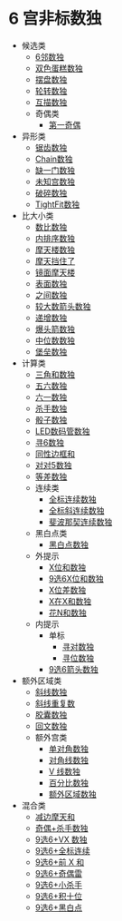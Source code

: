 <!-- DOCTOC SKIP -->

# 6 宫非标数独

* 候选类
  * [6邻数独](候选类/6邻数独.md)
  * [双色蛋糕数独](候选类/双色蛋糕数独.md)
  * [摆盘数独](候选类/摆盘数独.md)
  * [轮转数独](候选类/轮转数独.md)
  * [互描数独](候选类/互描数独.md)
  * 奇偶类
    * [第一奇偶](候选类/奇偶类/第一奇偶.md)
* 异形类
  * [锯齿数独](异形类/锯齿数独.md)
  * [Chain数独](异形类/Chain数独.md)
  * [缺一门数独](异形类/缺一门数独.md)
  * [未知宫数独](异形类/未知宫数独.md)
  * [破碎数独](异形类/破碎数独.md)
  * [TightFit数独](异形类/TightFit数独.md)
* 比大小类
  * [数比数独](比大小类/数比数独.md)
  * [内排序数独](比大小类/内排序数独.md)
  * [摩天楼数独](比大小类/摩天楼数独.md)
  * [摩天挡住了](比大小类/摩天挡住了.md)
  * [镜面摩天楼](比大小类/镜面摩天楼.md)
  * [表面数独](比大小类/表面数独.md)
  * [之间数独](比大小类/之间数独.md)
  * [较大数箭头数独](比大小类/较大数箭头数独.md)
  * [递增数独](比大小类/递增数独.md)
  * [爆头箭数独](比大小类/爆头箭数独.md)
  * [中位数数独](比大小类/中位数数独.md)
  * [堡垒数独](比大小类/堡垒数独.md)
* 计算类
  * [三角和数独](计算类/三角和数独.md)
  * [五六数独](计算类/五六数独.md)
  * [六一数独](计算类/六一数独.md)
  * [杀手数独](计算类/杀手数独.md)
  * [骰子数独](计算类/骰子数独.md)
  * [LED数码管数独](计算类/LED数码管数独.md)
  * [寻6数独](计算类/寻6数独.md)
  * [同性边框和](计算类/同性边框和.md)
  * [对对5数独](计算类/对对5数独.md)
  * [等差数独](计算类/等差数独.md)
  * 连续类
    * [全标连续数独](计算类/连续类/全标连续数独.md)
    * [全标斜连续数独](计算类/连续类/全标斜连续数独.md)
    * [斐波那契连续数独](计算类/连续类/斐波那契连续数独.md)
  * 黑白点类
    * [黑白点数独](计算类/黑白点类/黑白点数独.md)
  * 外提示
    * [X位和数独](计算类/外提示/X位和数独.md)
    * [9选6X位和数独](计算类/外提示/9选6X位和数独.md)
    * [X位差数独](计算类/外提示/X位差数独.md)
    * [X在X和数独](计算类/外提示/X在X和数独.md)
    * [花N和数独](计算类/外提示/花N和数独.md)
  * 内提示
    * 单标
      * [寻对数独](计算类/内提示/单标/寻对数独.md)
      * [寻位数独](计算类/内提示/单标/寻位数独.md)
    * [9选6箭头数独](计算类/内提示/9选6箭头数独.md)
* 额外区域类
  * [斜线数独](额外区域类/斜线数独.md)
  * [斜线重复数](额外区域类/斜线重复数.md)
  * [胶囊数独](额外区域类/胶囊数独.md)
  * [回文数独](额外区域类/回文数独.md)
  * 额外宫类
    * [单对角数独](额外区域类/额外宫类/单对角数独.md)
    * [对角线数独](额外区域类/额外宫类/对角线数独.md)
    * [V 线数独](额外区域类/额外宫类/V线数独.md)
    * [百分比数独](额外区域类/额外宫类/百分比数独.md)
    * [额外区域数独](额外区域类/额外宫类/额外区域数独.md)
* 混合类
  * [减边摩天和](混合类/减边摩天和.md)
  * [奇偶+杀手数独](混合类/奇偶+杀手数独.md)
  * [9选6+VX 数独](混合类/9选6+VX数独.md)
  * [9选6+全标连续](混合类/9选6+全标连续.md)
  * [9选6+前 X 和](混合类/9选6+前X和.md)
  * [9选6+奇偶雷](混合类/9选6+奇偶雷.md)
  * [9选6+小杀手](混合类/9选6+小杀手.md)
  * [9选6+积十位](混合类/9选6+积十位.md)
  * [9选6+黑白点](混合类/9选6+黑白点.md)
